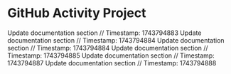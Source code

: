 # GitHub Activity Project
Update documentation section
// Timestamp: 1743794883
Update documentation section
// Timestamp: 1743794884
Update documentation section
// Timestamp: 1743794884
Update documentation section
// Timestamp: 1743794885
Update documentation section
// Timestamp: 1743794887
Update documentation section
// Timestamp: 1743794888
